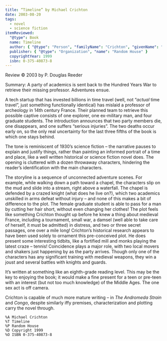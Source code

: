 ```yaml
---
title: “Timeline” by Michael Crichton
date: 2003-08-20
tags:
  - novel
  - science fiction
itemReviewed:
  "@type": Book
  name: Timeline
  author: { "@type": "Person", "familyName": "Crichton", "givenName": "Michael" }
  publisher: { "@type": "Organization", "name": "Random House" }
  copyrightYear: 1999
  isbn: 0-375-40873-8
---
```


Review ©️ 2003 by P. Douglas Reeder

Summary: A party of academics is sent back to the Hundred Years War to retrieve their missing professor. Adventures ensue.

A tech startup that has invested billions in time travel (well, not “_actual_ time travel”, just something functionally identical) has mislaid a professor of archeology in 14th century France. Their planned team to retrieve this possible captive consists of one explorer, one ex-military man, and four graduate students. The introduction announces that two party members die, one disappears, and one suffers “serious injuries”. The two deaths occur early on, so the only real uncertainty for the last three fifths of the book is which one stays behind.

The tone is reminiscent of 1930’s science fiction – the narrative pauses to explain and justify things, rather than painting an informed portrait of a time and place, like a well written historical or science fiction novel does. The opening is cluttered with a dozen throwaway characters, hindering the reader’s identification with the main characters.

The storyline is a sequence of unconnected adventure scenes. For example, while walking down a path toward a chapel, the characters slip on the mud and slide into a stream, right above a waterfall. The chapel is defended by a crazed knight (what does he live on?), which two academics unskilled in arms defeat without injury – and none of this makes a bit of difference to the plot. The female graduate student is able to pass for a man by cutting her hair short, without even changing her clothes! The plot feels like something Crichton thought up before he knew a thing about medieval France, including a tournament, small war, a damsel (well able to take care of herself, it must be admitted) in distress, and two or three secret passages, one over a mile long! Crichton’s historical research appears to have been used solely to ornament this pre-conceived plot. He does present some interesting tidbits, like a fortified mill and monks playing the latest craze – tennis! Coincidence plays a major role, with two local movers and shakers just happening by as the party arrives. Though only one of the characters has any significant training with medieval weapons, they win a joust and several battles with knights and guards.

It’s written at something like an eighth-grade reading level. This may be the key to enjoying the book; it would make a fine present for a teen or pre-teen with an interest (but not too much knowledge) of the Middle Ages. The one sex act is off camera.

Crichton is capable of much more mature writing – in _The Andromeda Strain_ and _Congo_, despite similarly iffy premises, characterization and plotting carry the novel through.

```
%A Michael Crichton
%T Timeline
%P Random House
%D Copyright 1999
%O ISBN 0-375-40873-8
```
